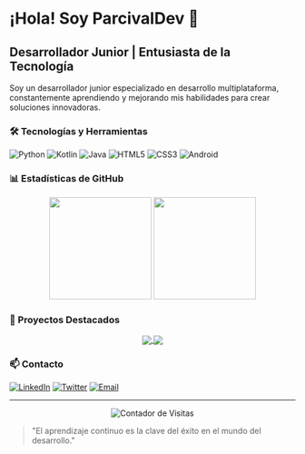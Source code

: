 # ¡Hola! Soy ParcivalDev 👋

## Desarrollador Junior | Entusiasta de la Tecnología

Soy un desarrollador junior especializado en desarrollo multiplataforma, constantemente aprendiendo y mejorando mis habilidades para crear soluciones innovadoras.

### 🛠️ Tecnologías y Herramientas

![Python](https://img.shields.io/badge/-Python-3776AB?style=flat-square&logo=Python&logoColor=white)
![Kotlin](https://img.shields.io/badge/-Kotlin-0095D5?style=flat-square&logo=Kotlin&logoColor=white)
![Java](https://img.shields.io/badge/-Java-ED8B00?style=flat-square&logo=Java&logoColor=white)
![HTML5](https://img.shields.io/badge/-HTML5-E34F26?style=flat-square&logo=html5&logoColor=white)
![CSS3](https://img.shields.io/badge/-CSS3-1572B6?style=flat-square&logo=css3&logoColor=white)
![Android](https://img.shields.io/badge/-Android-3DDC84?style=flat-square&logo=Android&logoColor=white)

### 📊 Estadísticas de GitHub

<div align="center">
  <img height="180em" src="https://github-readme-stats.vercel.app/api?username=ParcivalDev&show_icons=true&theme=vue&include_all_commits=true&count_private=true"/>
  <img height="180em" src="https://github-readme-stats.vercel.app/api/top-langs/?username=ParcivalDev&layout=compact&langs_count=7&theme=vue"/>
</div>

### 🚀 Proyectos Destacados

<div align="center">
  <a href="https://github.com/ParcivalDev/GestorTareas">
    <img align="center" src="https://github-readme-stats.vercel.app/api/pin/?username=ParcivalDev&repo=GestorTareas&theme=vue" />
  </a>
  <a href="https://github.com/ParcivalDev/AppClima">
    <img align="center" src="https://github-readme-stats.vercel.app/api/pin/?username=ParcivalDev&repo=AppClima&theme=vue" />
  </a>
</div>

### 📫 Contacto

[![LinkedIn](https://img.shields.io/badge/-LinkedIn-0077B5?style=flat-square&logo=LinkedIn&logoColor=white)](https://linkedin.com/in/ParcivalDev)
[![Twitter](https://img.shields.io/badge/-Twitter-1DA1F2?style=flat-square&logo=Twitter&logoColor=white)](https://twitter.com/ParcivalDev)
[![Email](https://img.shields.io/badge/-Email-D14836?style=flat-square&logo=Gmail&logoColor=white)](mailto:parcival@example.com)

---

<div align="center">
  <img src="https://komarev.com/ghpvc/?username=ParcivalDev&color=blue&style=flat-square" alt="Contador de Visitas">
</div>

> "El aprendizaje continuo es la clave del éxito en el mundo del desarrollo."

